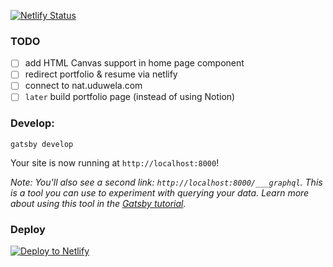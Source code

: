 [![Netlify Status](https://api.netlify.com/api/v1/badges/1b480710-a1ee-41ae-9f16-58de4e38082c/deploy-status)](https://app.netlify.com/sites/serene-mestorf-208d1e/deploys)

### TODO

- [ ] add HTML Canvas support in home page component
- [ ] redirect portfolio & resume via netlify
- [ ] connect to nat.uduwela.com
- [ ] `later` build portfolio page (instead of using Notion)

### **Develop:**

```shell
gatsby develop
```

Your site is now running at `http://localhost:8000`!

_Note: You'll also see a second link: _`http://localhost:8000/___graphql`_. This is a tool you can use to experiment with querying your data. Learn more about using this tool in the [Gatsby tutorial](https://www.gatsbyjs.com/tutorial/part-five/#introducing-graphiql)._

### Deploy

[![Deploy to Netlify](https://www.netlify.com/img/deploy/button.svg)](https://app.netlify.com/sites/serene-mestorf-208d1e/deploys)
